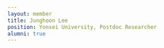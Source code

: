 ```yaml
---
layout: member
title: Junghoon Lee
position: Yonsei University, Postdoc Researcher
alumni: true
---
```

